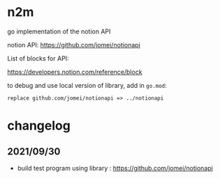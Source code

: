 # n2m
go implementation of the notion API

notion API:
https://github.com/jomei/notionapi


List of blocks for API:

https://developers.notion.com/reference/block

to debug and use local version of library, add in `go.mod`:

```
replace github.com/jomei/notionapi => ../notionapi
```

# changelog

## 2021/09/30
- build test program using library : https://github.com/jomei/notionapi

